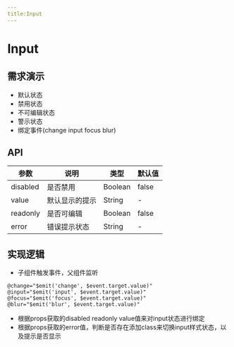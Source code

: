 ```yaml
---
title:Input
---
```


# Input

## 需求演示

- 默认状态
- 禁用状态
- 不可编辑状态
- 警示状态
- 绑定事件(change input focus blur)

<ClientOnly>
   <input-demo></input-demo>
</ClientOnly>

## API

| 参数   | 说明   | 类型  | 默认值 |
| -------- | -------- | ------- | ------ |
| disabled | 是否禁用 | Boolean | false  |
| value    | 默认显示的提示 | String  | -      |
| readonly | 是否可编辑 | Boolean | false  |
| error     | 错误提示状态 | String  | -   |

## 实现逻辑

- 子组件触发事件，父组件监听

```angular2html
@change="$emit('change', $event.target.value)"
@input="$emit('input', $event.target.value)"
@focus="$emit('focus', $event.target.value)"
@blur="$emit('blur', $event.target.value)"
```
- 根据props获取的disabled readonly value值来对input状态进行绑定
- 根据props获取的error值，判断是否存在添加class来切换input样式状态，以及提示是否显示